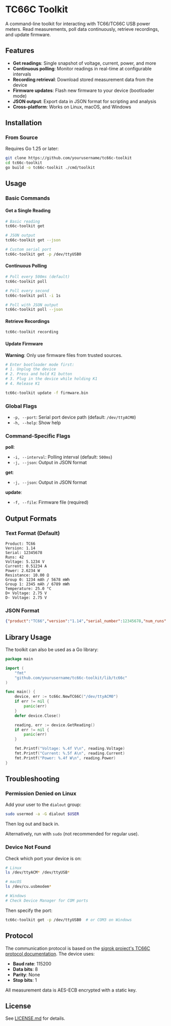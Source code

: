 # TC66C Toolkit

A command-line toolkit for interacting with TC66/TC66C USB power meters. Read measurements, poll data continuously, retrieve recordings, and update firmware.

## Features

- **Get readings**: Single snapshot of voltage, current, power, and more
- **Continuous polling**: Monitor readings in real-time at configurable intervals
- **Recording retrieval**: Download stored measurement data from the device
- **Firmware updates**: Flash new firmware to your device (bootloader mode)
- **JSON output**: Export data in JSON format for scripting and analysis
- **Cross-platform**: Works on Linux, macOS, and Windows

## Installation

### From Source

Requires Go 1.25 or later:

```bash
git clone https://github.com/yourusername/tc66c-toolkit
cd tc66c-toolkit
go build -o tc66c-toolkit ./cmd/toolkit
```

## Usage

### Basic Commands

#### Get a Single Reading

```bash
# Basic reading
tc66c-toolkit get

# JSON output
tc66c-toolkit get --json

# Custom serial port
tc66c-toolkit get -p /dev/ttyUSB0
```

#### Continuous Polling

```bash
# Poll every 500ms (default)
tc66c-toolkit poll

# Poll every second
tc66c-toolkit poll -i 1s

# Poll with JSON output
tc66c-toolkit poll --json
```

#### Retrieve Recordings

```bash
tc66c-toolkit recording
```

#### Update Firmware

**Warning**: Only use firmware files from trusted sources.

```bash
# Enter bootloader mode first:
# 1. Unplug the device
# 2. Press and hold K1 button
# 3. Plug in the device while holding K1
# 4. Release K1

tc66c-toolkit update -f firmware.bin
```

### Global Flags

- `-p, --port`: Serial port device path (default: `/dev/ttyACM0`)
- `-h, --help`: Show help

### Command-Specific Flags

**poll**:
- `-i, --interval`: Polling interval (default: `500ms`)
- `-j, --json`: Output in JSON format

**get**:
- `-j, --json`: Output in JSON format

**update**:
- `-f, --file`: Firmware file (required)

## Output Formats

### Text Format (Default)

```
Product: TC66
Version: 1.14
Serial: 12345678
Runs: 42
Voltage: 5.1234 V
Current: 0.51234 A
Power: 2.6234 W
Resistance: 10.00 Ω
Group 0: 1234 mAh / 5678 mWh
Group 1: 2345 mAh / 6789 mWh
Temperature: 25.0 °C
D+ Voltage: 2.75 V
D- Voltage: 2.75 V
```

### JSON Format

```json
{"product":"TC66","version":"1.14","serial_number":12345678,"num_runs":42,"voltage":5.1234,"current":0.51234,"power":2.6234,"resistance":10.00,"group0_mah":1234,"group0_mwh":5678,"group1_mah":2345,"group1_mwh":6789,"temperature_sign":0,"temperature":25.0,"dplus_voltage":2.75,"dminus_voltage":2.75}
```

## Library Usage

The toolkit can also be used as a Go library:

```go
package main

import (
    "fmt"
    "github.com/yourusername/tc66c-toolkit/lib/tc66c"
)

func main() {
    device, err := tc66c.NewTC66C("/dev/ttyACM0")
    if err != nil {
        panic(err)
    }
    defer device.Close()

    reading, err := device.GetReading()
    if err != nil {
        panic(err)
    }

    fmt.Printf("Voltage: %.4f V\n", reading.Voltage)
    fmt.Printf("Current: %.5f A\n", reading.Current)
    fmt.Printf("Power: %.4f W\n", reading.Power)
}
```

## Troubleshooting

### Permission Denied on Linux

Add your user to the `dialout` group:

```bash
sudo usermod -a -G dialout $USER
```

Then log out and back in.

Alternatively, run with `sudo` (not recommended for regular use).

### Device Not Found

Check which port your device is on:

```bash
# Linux
ls /dev/ttyACM* /dev/ttyUSB*

# macOS
ls /dev/cu.usbmodem*

# Windows
# Check Device Manager for COM ports
```

Then specify the port:

```bash
tc66c-toolkit get -p /dev/ttyUSB0  # or COM3 on Windows
```

## Protocol

The communication protocol is based on the [sigrok project's TC66C protocol documentation](https://sigrok.org/wiki/RDTech_TC66C). The device uses:

- **Baud rate**: 115200
- **Data bits**: 8
- **Parity**: None
- **Stop bits**: 1

All measurement data is AES-ECB encrypted with a static key.

## License

See [LICENSE.md](LICENSE.md) for details.
